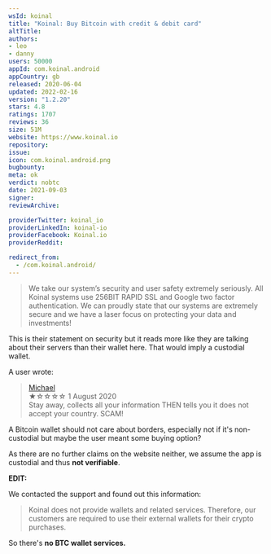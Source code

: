 ```yaml
---
wsId: koinal
title: "Koinal: Buy Bitcoin with credit & debit card"
altTitle: 
authors:
- leo
- danny
users: 50000
appId: com.koinal.android
appCountry: gb
released: 2020-06-04
updated: 2022-02-16
version: "1.2.20"
stars: 4.8
ratings: 1707
reviews: 36
size: 51M
website: https://www.koinal.io
repository: 
issue: 
icon: com.koinal.android.png
bugbounty: 
meta: ok
verdict: nobtc
date: 2021-09-03
signer: 
reviewArchive:

providerTwitter: koinal_io
providerLinkedIn: koinal-io
providerFacebook: Koinal.io
providerReddit: 

redirect_from:
  - /com.koinal.android/
---
```


> We take our system’s security and user safety extremely seriously. All Koinal systems use 256BIT RAPID SSL and Google two factor authentication. We can proudly state that our systems are extremely secure and we have a laser focus on protecting your data and investments!

This is their statement on security but it reads more like they are talking
about their servers than their wallet here. That would imply a custodial wallet.

A user wrote:

> [Michael](https://play.google.com/store/apps/details?id=com.koinal.android&reviewId=gp%3AAOqpTOF00ZzwGqBPZshWKuaWeQMjIIth50RPb72hiGVl58xWNUb4S0P0NwwZIl0avKF00U_wua5iL26G0B2CYQ)<br>
  ★☆☆☆☆ 1 August 2020<br>
  Stay away, collects all your information THEN tells you it does not accept
  your country. SCAM!

A Bitcoin wallet should not care about borders, especially not if it's
non-custodial but maybe the user meant some buying option?

As there are no further claims on the website neither, we assume the app is
custodial and thus **not verifiable**.

**EDIT:**

We contacted the support and found out this information:

> Koinal does not provide wallets and related services. Therefore, our customers are required to use their external wallets for their crypto purchases.

So there's **no BTC wallet services.**